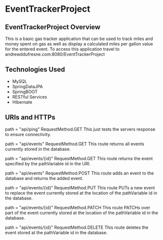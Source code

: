 # EventTrackerProject


## EventTrackerProject Overview
This is a basic gas tracker application that can be used to track miles and money
spent on gas as well as display a calculated miles per gallon value for the
entered event. To access this application travel to andrewddufresne.com:8080/EventTrackerProject

## Technologies Used
  * MySQL
  * SpringDataJPA
  * SpringBOOT
  * RESTful Services
  * Hibernate



## URIs and HTTPs
path = "api/ping" RequestMethod.GET
This just tests the servers response to ensure connectivity.

path = "api/events" RequestMethod.GET
This route returns all events currently stored in the database.

path = "api/events/{id}" RequestMethod.GET
This route returns the event specified by the pathVariable id in the URI.

path = "api/events" RequestMethod.POST
This route adds an event to the database and returns the added event.

path = "api/events/{id}" RequestMethod.PUT
This route PUTs a new event to replace the event currently stored at the location
of the pathVariable id in the database.

path = "api/events/{id}" RequestMethod.PATCH
This route PATCHs over part of the event currently stored at the location of
the pathVariable id in the database.

path = "api/events/{id}" RequestMethod.DELETE
This route deletes the event stored at the pathVariable id in the database.
